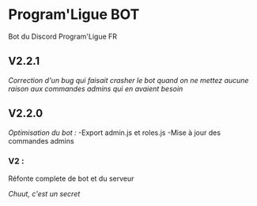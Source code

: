 # **Program'Ligue BOT**
Bot du Discord Program'Ligue FR

## V2.2.1
*Correction d'un bug qui faisait crasher le bot quand on ne mettez aucune raison aux commandes admins qui en avaient besoin*

## V2.2.0
*Optimisation du bot :*
-Export admin.js et roles.js
-Mise à jour des commandes admins


### V2 :
Réfonte complete de bot et du serveur


*Chuut, c'est un secret*
